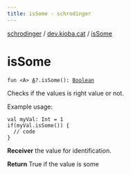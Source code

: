 ```yaml
---
title: isSome - schrodinger
---
```


[schrodinger](../index.html) / [dev.kioba.cat](index.html) / [isSome](./is-some.html)

# isSome

`fun <A> `[`A`](is-some.html#A)`?.isSome(): `[`Boolean`](https://kotlinlang.org/api/latest/jvm/stdlib/kotlin/-boolean/index.html)

Checks if the values is right value or not.

Example usage:

```
val myVal: Int = 1
if(myVal.isSome()) {
  // code
}
```

**Receiver**
the value for identification.

**Return**
True if the value is some

